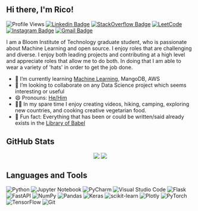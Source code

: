 ## Hi there, I'm Rico!

![Profile Views](https://komarev.com/ghpvc/?username=rodricobsanchez&color=blue)
[![Linkedin Badge](https://img.shields.io/badge/-Linkedin-0072b1?style=flat&logo=Linkedin&logoColor=white)](https://www.linkedin.com/in/rodricobsanchez/ "Connect on LinkedIn")
[![StackOverflow Badge](https://img.shields.io/badge/-StackOverflow-FE7A16?style=flat&logo=Stack%20Overflow&logoColor=white&)](https://stackoverflow.com/users/18043328/rico)
[![LeetCode](https://img.shields.io/badge/LeetCode-000000?style=flat&logo=LeetCode&logoColor=#d16c06)](https://leetcode.com/rodricobsanchez/)
[![Instagram Badge](https://img.shields.io/badge/-Instagram-C13584?style=flat&logo=Instagram&logoColor=white)](https://www.instagram.com/rodricobs/)
[![Gmail Badge](https://img.shields.io/badge/-Gmail-c14438?style=flat&logo=Gmail&logoColor=white)](mailto:rodricobsanchez@gmail.com "Connect via Email")

I am a Bloom Institute of Technology graduate student, who is passionate about Machine Learning and open source. I enjoy roles that are challenging and diverse. I enjoy both leading projects and contributing at a high level and appreciate roles that allow me to do both. In doing that I am able to wear a variety of 'hats' in order to get the job done. 

- 🌱 I’m currently learning [Machine Learning](https://www.coursera.org/learn/machine-learning), MangoDB, AWS
- 👯 I’m looking to collaborate on any Data Science project which seems interesting or useful
- 😄 Pronouns: [He/Him](https://www.mypronouns.org/he-him)
- 🚴🏽 In my spare time I enjoy creating videos, hiking, camping, exploring new countries, and cooking creative vegetarian food. 
- 👾 Fun fact: Everything that has been or could be written/said already exists in the [Library of Babel](https://libraryofbabel.info/)

## GitHub Stats
<p align = "center">
  <img src = "https://github-readme-stats.vercel.app/api?username=rodricobsanchez&show_icons=true&theme=radical&line_height=33">
  <img src = "https://github-readme-streak-stats.herokuapp.com/?user=rodricobsanchez&theme=blue-green)](https://github.com/rodricobsanchez/github-readme-streak-stats)">
</p>

## Languages and Tools

  ![Python](https://img.shields.io/badge/python-3670A0?style=for-the-badge&logo=python&logoColor=ffdd54)
  ![Jupyter Notebook](https://img.shields.io/badge/jupyter-%23FA0F00.svg?style=for-the-badge&logo=jupyter&logoColor=white)
  ![PyCharm](https://img.shields.io/badge/pycharm-143?style=for-the-badge&logo=pycharm&logoColor=black&color=black&labelColor=green)
  ![Visual Studio Code](https://img.shields.io/badge/Visual%20Studio%20Code-0078d7.svg?style=for-the-badge&logo=visual-studio-code&logoColor=white)
  ![Flask](https://img.shields.io/badge/flask-%23000.svg?style=for-the-badge&logo=flask&logoColor=white)
  ![FastAPI](https://img.shields.io/badge/FastAPI-005571?style=for-the-badge&logo=fastapi)
  ![NumPy](https://img.shields.io/badge/numpy-%23013243.svg?style=for-the-badge&logo=numpy&logoColor=white)
  ![Pandas](https://img.shields.io/badge/pandas-%23150458.svg?style=for-the-badge&logo=pandas&logoColor=white)
  ![Keras](https://img.shields.io/badge/Keras-%23D00000.svg?style=for-the-badge&logo=Keras&logoColor=white)
  ![scikit-learn](https://img.shields.io/badge/scikit--learn-%23F7931E.svg?style=for-the-badge&logo=scikit-learn&logoColor=white)
  ![Plotly](https://img.shields.io/badge/Plotly-%233F4F75.svg?style=for-the-badge&logo=plotly&logoColor=white)
  ![PyTorch](https://img.shields.io/badge/PyTorch-%23EE4C2C.svg?style=for-the-badge&logo=PyTorch&logoColor=white)
  ![TensorFlow](https://img.shields.io/badge/TensorFlow-%23FF6F00.svg?style=for-the-badge&logo=TensorFlow&logoColor=white)
  ![Git](https://img.shields.io/badge/git-%23F05033.svg?style=for-the-badge&logo=git&logoColor=white)
